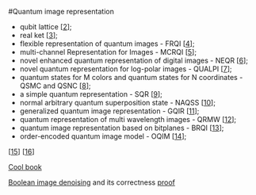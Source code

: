 #Quantum image representation
- qubit lattice [[2](https://www.researchgate.net/publication/253158806_Storing_Processing_and_Retrieving_an_Image_using_Quantum_Mechanics)];
- real ket [[3](https://arxiv.org/pdf/quant-ph/0510031)];
- flexible representation of quantum images - FRQI [[4](https://link.springer.com/content/pdf/10.1007/s11128-010-0177-y.pdf)];
- multi-channel Representation for Images - MCRQI [[5](https://ieeexplore.ieee.org/iel5/6045290/6051687/06051718.pdf)];
- novel enhanced quantum representation of digital images - NEQR [[6](https://link.springer.com/article/10.1007/s11128-013-0567-z)];
- novel quantum representation for log-polar images - QUALPI [[7](https://link.springer.com/article/10.1007/s11128-013-0587-8)];
- quantum states for M colors and quantum states for N coordinates - QSMC
and QSNC [[8](https://link.springer.com/article/10.1007/s11128-012-0521-5)];
- a simple quantum representation - SQR [[9](https://link.springer.com/article/10.1007/s11128-014-0733-y)];
- normal arbitrary quantum superposition state - NAQSS [[10](https://link.springer.com/article/10.1007/s11128-013-0705-7)];
- generalized quantum image representation - GQIR [[11](https://link.springer.com/article/10.1007/s11128-015-1099-5)];
- quantum representation of multi wavelength images - QRMW [[12](https://journals.tubitak.gov.tr/elektrik/issues/elk-18-26-2/elk-26-2-12-1705-396.pdf)];
- quantum image representation based on bitplanes - BRQI [[13](https://ieeexplore.ieee.org/iel7/6287639/6514899/08470069.pdf)];
- order-encoded quantum image model - OQIM [[14](https://link.springer.com/article/10.1007/s11128-019-2463-7)];

[[15](https://link.springer.com/article/10.1007/s10773-019-04331-0)]
[[16](https://link.springer.com/article/10.1007/s11128-020-02643-3)]

[Cool book](https://link.springer.com/content/pdf/10.1007/978-981-32-9331-1.pdf)

[Boolean image denoising](https://link.springer.com/article/10.1007/s11128-014-0881-0)
and its correctness [proof](https://link.springer.com/article/10.1007/s11128-016-1457-y)

